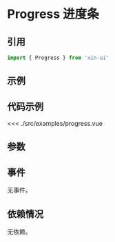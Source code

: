 # Progress 进度条

## 引用
```js
import { Progress } from 'xin-ui'
```

## 示例
<example-progress/>

## 代码示例
<<< ./src/examples/progress.vue

## 参数

## 事件

无事件。

## 依赖情况

无依赖。






